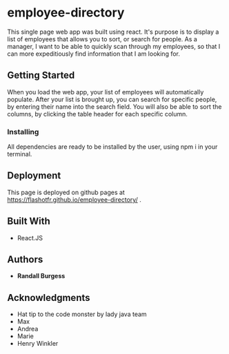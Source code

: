 # employee-directory

This single page web app was built using react.  It's purpose is to display a list of employees that allows you to sort, or search for people.  As a manager, I want to be able to quickly scan through my employees, so that I can more expeditiously find information that I am looking for.

## Getting Started

When you load the web app, your list of employees will automatically populate.  After your list is brought up, you can search for specific people, by entering their name into the search field.  You will also be able to sort the columns, by clicking the table header for each specific column. 

### Installing

All dependencies are ready to be installed by the user, using npm i in your terminal.

## Deployment

This page is deployed on github pages at https://flashotfr.github.io/employee-directory/ .

## Built With

* React.JS

## Authors

* **Randall Burgess** 


## Acknowledgments

* Hat tip to the code monster by lady java team
* Max
* Andrea
* Marie
* Henry Winkler